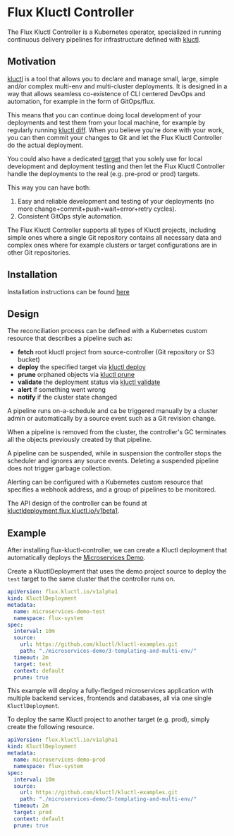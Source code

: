 <!-- This comment is uncommented when auto-synced to www-kluctl.io

---
title: "Flux Kluctl Controller"
linkTitle: "Flux Kluctl Controller"
description: "Flux Kluctl Controller documentation."
weight: 200
---
-->

# Flux Kluctl Controller

The Flux Kluctl Controller is a Kubernetes operator, specialized in running 
continuous delivery pipelines for infrastructure defined with [kluctl](https://kluctl.io).

## Motivation

[kluctl](https://kluctl.io) is a tool that allows you to declare and manage small, large, simple
and/or complex multi-env and multi-cluster deployments. It is designed in a way that allows seamless
co-existence of CLI centered DevOps and automation, for example in the form of GitOps/flux.

This means that you can continue doing local development of your deployments and test them from your local machine,
for example by regularly running [kluctl diff](https://kluctl.io/docs/kluctl/reference/commands/diff/). When you believe
you're done with your work, you can then commit your changes to Git and let the Flux Kluctl Controller do the
actual deployment.

You could also have a dedicated [target](https://kluctl.io/docs/kluctl/reference/kluctl-project/targets/)
that you solely use for local development and deployment testing and then let the Flux Kluctl Controller handle
the deployments to the real (e.g. pre-prod or prod) targets.

This way you can have both:
1. Easy and reliable development and testing of your deployments (no more change+commit+push+wait+error+retry cycles).
2. Consistent GitOps style automation.

The Flux Kluctl Controller supports all types of Kluctl projects, including simple ones where a single Git repository
contains all necessary data and complex ones where for example clusters or target configurations are in other Git
repositories.

## Installation

Installation instructions can be found [here](./docs/install.md)

## Design

The reconciliation process can be defined with a Kubernetes custom resource
that describes a pipeline such as:
- **fetch** root kluctl project from source-controller (Git repository or S3 bucket)
- **deploy** the specified target via [kluctl deploy](https://kluctl.io/docs/kluctl/reference/commands/deploy/)
- **prune** orphaned objects via [kluctl prune](https://kluctl.io/docs/kluctl/reference/commands/prune/)
- **validate** the deployment status via [kluctl validate](https://kluctl.io/docs/kluctl/reference/commands/validate/)
- **alert** if something went wrong
- **notify** if the cluster state changed

A pipeline runs on-a-schedule and ca be triggered manually by a
cluster admin or automatically by a source event such as a Git revision change.

When a pipeline is removed from the cluster, the controller's GC terminates
all the objects previously created by that pipeline.

A pipeline can be suspended, while in suspension the controller
stops the scheduler and ignores any source events.
Deleting a suspended pipeline does not trigger garbage collection.

Alerting can be configured with a Kubernetes custom resource
that specifies a webhook address, and a group of pipelines to be monitored.

The API design of the controller can be found at [kluctldeployment.flux.kluctl.io/v1beta1](v1alpha1/README.md).

## Example

After installing flux-kluctl-controller, we can create a Kluctl deployment that automatically deploys the
[Microservices Demo](https://kluctl.io/docs/guides/tutorials/microservices-demo/3-templating-and-multi-env/).

Create a KluctlDeployment that uses the demo project source to deploy the `test` target to the same cluster that the
controller runs on.

```yaml
apiVersion: flux.kluctl.io/v1alpha1
kind: KluctlDeployment
metadata:
  name: microservices-demo-test
  namespace: flux-system
spec:
  interval: 10m
  source:
    url: https://github.com/kluctl/kluctl-examples.git
    path: "./microservices-demo/3-templating-and-multi-env/"
  timeout: 2m
  target: test
  context: default
  prune: true
```

This example will deploy a fully-fledged microservices application with multiple backend services, frontends and
databases, all via one single `KluctlDeployment`.

To deploy the same Kluctl project to another target (e.g. prod), simply create the following resource.

```yaml
apiVersion: flux.kluctl.io/v1alpha1
kind: KluctlDeployment
metadata:
  name: microservices-demo-prod
  namespace: flux-system
spec:
  interval: 10m
  source:
    url: https://github.com/kluctl/kluctl-examples.git
    path: "./microservices-demo/3-templating-and-multi-env/"
  timeout: 2m
  target: prod
  context: default
  prune: true
```

